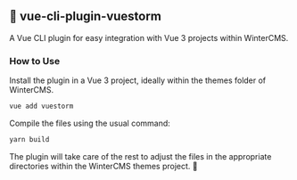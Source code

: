 ## 🚀 vue-cli-plugin-vuestorm
A Vue CLI plugin for easy integration with Vue 3 projects within WinterCMS.

### How to Use
Install the plugin in a Vue 3 project, ideally within the themes folder of WinterCMS.

```bash
vue add vuestorm
```

Compile the files using the usual command:

```bash
yarn build
```

The plugin will take care of the rest to adjust the files in the appropriate directories within the WinterCMS themes project. 🌟